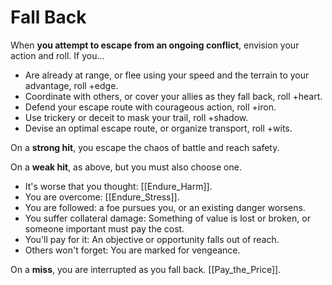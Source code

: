 # Fall Back

When **you attempt to escape from an ongoing conflict**, envision your action and roll. If you...

- Are already at range, or flee using your speed and the terrain to your advantage, roll +edge.
- Coordinate with others, or cover your allies as they fall back, roll +heart.
- Defend your escape route with courageous action, roll +iron.
- Use trickery or deceit to mask your trail, roll +shadow.
- Devise an optimal escape route, or organize transport, roll +wits.

On a **strong hit**, you escape the chaos of battle and reach safety.

On a **weak hit**, as above, but you must also choose one.
- It's worse that you thought: [[Endure_Harm]].
- You are overcome: [[Endure_Stress]].
- You are followed: a foe pursues you, or an existing danger worsens.
- You suffer collateral damage: Something of value is lost or broken, or someone important must pay the cost.
- You'll pay for it: An objective or opportunity falls out of reach.
- Others won't forget: You are marked for vengeance.

On a **miss**, you are interrupted as you fall back. [[Pay_the_Price]].
